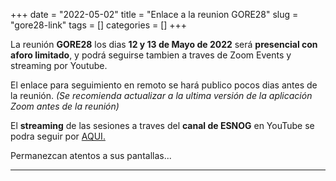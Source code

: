 +++ 
date = "2022-05-02"
title = "Enlace a la reunion GORE28"
slug = "gore28-link" 
tags = []
categories = []
+++

La reunión __GORE28__ los dias  __12 y 13 de Mayo de 2022__ será __presencial con aforo limitado__, y podrá seguirse tambien a traves de Zoom Events y streaming por Youtube.

El enlace para seguimiento en remoto se hará publico pocos dias antes de la reunión. _(Se recomienda actualizar a la ultima versión de la aplicación Zoom antes de la reunión)_

El __streaming__ de las sesiones a traves del __canal de ESNOG__ en YouTube se podra seguir por [AQUI.](https://www.youtube.com/channel/UCgepgTRLFH3UGi4BGDN53cQ/live)

Permanezcan atentos a sus pantallas...

---------------------------
